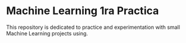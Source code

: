 # Machine Learning 1ra Practica
This repository is dedicated to practice and experimentation with small Machine Learning projects using.
